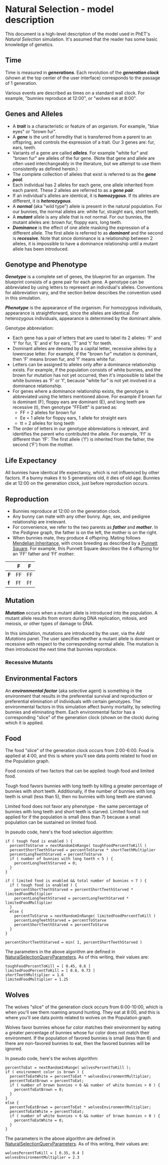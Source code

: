 # Natural Selection - model description

This document is a high-level description of the model used in PhET's _Natural Selection_ simulation.
It's assumed that the reader has some basic knowledge of genetics.

## Time

Time is measured in _**generations**_. Each revolution of the _**generation clock**_ 
(shown at the top center of the user interface) corresponds to the passage of 1 generation.

Various events are described as times on a standard wall clock. 
For example, "bunnies reproduce at 12:00", or "wolves eat at 8:00". 

## Genes and Alleles

* A _**trait**_ is a characteristic or feature of an organism. For example, "blue eyes" or "brown fur".
* A _**gene**_ is the unit of heredity that is transferred from a parent to an offspring, and controls the expression
of a trait. Our 3 genes are: fur, ears, teeth.
* Variants of a gene are called _**alleles**_. For example "white fur" and "brown fur" are alleles of the fur gene.
(Note that gene and allele are often used interchangeably in the literature, but we attempt to use them 
consistently as defined herein.) 
* The complete collection of alleles that exist is referred to as the _**gene pool**_.
* Each individual has 2 alleles for each gene, one allele inherited from each parent. These 2 alleles are 
referred to as a _**gene pair**_.
* If an individual's alleles are identical, it is _**homozygous**_. If its alleles are different, 
it is _**heterozygous**_.
* A _**normal**_ (aka "wild type") allele is present in the natural population. 
For our bunnies, the normal alleles are: white fur, straight ears, short teeth.
* A _**mutant**_ allele is any allele that is not normal. 
For our bunnies, the mutant alleles are: brown fur, floppy ears, long teeth.  
* _**Dominance**_ is the effect of one allele masking the expression of a different allele. 
The first allele is referred to as _**dominant**_ and the second is _**recessive**_. Note that since dominance
is a relationship between 2 alleles, it is impossible to have a dominance relationship until a mutant allele
has been introduced.

## Genotype and Phenotype

_**Genotype**_ is a complete set of genes, the blueprint for an organism. 
The blueprint consists of a gene pair for each gene. 
A genotype can be abbreviated by using letters to represent an individual's alleles. 
Conventions for abbreviation vary, and the section below describes the convention used in this simulation.

_**Phenotype**_ is the appearance of the organism. For homozygous individuals, appearance is straightforward, since 
the alleles are identical. For heterozygous individuals, appearance is determined by the dominant allele.

Genotype abbreviation:

* Each gene has a pair of letters that are used to label its 2 alleles: 
'F' and 'f' for fur, 'E' and e' for ears, 'T' and 't' for teeth.
* Dominant alleles are denoted by a capital letter, recessive alleles by a lowercase letter. 
For example, if the "brown fur" mutation is dominant, then 'F' means brown fur, and 'f' means white fur.
* Letters can be assigned to alleles only after a dominance relationship exists. 
For example, if the population consists of white bunnies, and the brown fur mutation has not yet occurred, 
then it's impossible to label the white bunnies as 'F' or 'f', because "white fur" is not yet involved in a 
dominance relationship.
* For genes where a dominance relationship exists, the genotype is abbreviated using the 
letters mentioned above.  For example if brown fur is dominant (F), floppy ears are dominant (E), and long 
teeth are recessive (t), then genotype "FFEett" is parsed as:
  * FF = 2 alleles for brown fur
  * Ee = 1 allele for floppy ears, 1 allele for straight ears
  * tt = 2 alleles for long teeth
* The order of letters in our genotype abbreviations is relevant, and identifies the parent who contributed
the allele. For example, 'Ff' is different than 'fF'. The first allele ('f') is inherited from the father, 
the second ('F') from the mother.

## Life Expectancy

All bunnies have identical life expectancy, which is not influenced by other factors. 
If a bunny makes it to 5 generations old, it dies of old age. Bunnies die at 12:00 on the generation clock,
just before reproduction occurs.

## Reproduction

* Bunnies reproduce at 12:00 on the generation clock.
* Any bunny can mate with any other bunny. Age, sex, and pedigree relationship are irrelevant.
* For convenience, we refer to the two parents as _**father**_ and _**mother**_. In the _Pedigree_ 
graph, the father is on the left, the mother is on the right. 
* When bunnies mate, they produce 4 offspring. Mating follows 
[Mendelian Inheritance](https://en.wikipedia.org/wiki/Mendelian_inheritance), 
 with cross breeding as described by a [Punnett Square](https://en.wikipedia.org/wiki/Punnett_square).
 For example, this Punnett Square describes the 4 offspring for an 'FF' father and 'Ff' mother:
 
| | **F** | **F** |
|---|---|---|
| **F** | FF | FF |
| **f** | Ff | Ff|

## Mutation

_**Mutation**_ occurs when a mutant allele is introduced into the population. A mutant allele results from 
errors during DNA replication, mitosis, and meiosis, or other types of damage to DNA. 

In this simulation, mutations are introduced
by the user, via the _Add Mutations_ panel. The user specifies whether a mutant allele 
is dominant or recessive with respect to the corresponding normal allele. The mutation is 
then introduced the next time that bunnies reproduce.

### Recessive Mutants

## Environmental Factors

An _**environmental factor**_ (aka selective agent) is something in the environment that results in the 
preferential survival and reproduction or preferential elimination of individuals with certain genotypes.
The environmental factors in this simulation affect bunny mortality, by selecting bunnies and 
eliminating them. Each environmental factor has a corresponding "slice" of the generation clock (shown
on the clock) during which it is applied. 

## Food 

The food "slice" of the generation clock occurs from 2:00-6:00. Food is applied at 4:00, and this is where
you'll see data points related to food on the Population graph.

Food consists of two factors that can be applied: tough food and limited food. 

Tough food favors bunnies with long teeth by killing a greater percentage of bunnies with 
short teeth. Additionally, if the number of bunnies with long teeth is small (less than 5),
then no bunnies with long teeth are starved. 

Limited food does not favor any phenotype - the same percentage of bunnies with long teeth and short teeth 
is starved. Limited food is not applied for if the population is small (less than 7) because a small 
population can be sustained on limited food.

In pseudo code, here's the food selection algorithm:

```
if ( tough food is enabled ) {
  percentToStarve = nextRandomInRange( toughFoodPercentToKill )
  percentShortTeethStarved = percentToStarve * shortTeethMultiplier
  percentLongTeethStarved = percentToStarve
  if ( number of bunnies with long teeth < 5 ) {
    percentLongTeethStarved = 0;
  }
}

if ( limited food is enabled && total number of bunnies < 7 ) {
  if ( tough food is enabled ) {
    percentShortTeethStarved = percentShortTeethStarved * limitedFoodMultiplier
    percentLongTeethStarved = percentLongTeethStarved * limitedFoodMultiplier
  }
  else {
    percentToStarve = nextRandomInRange( limitedFoodPercentToKill )
    percentLongTeethStarved = percentToStarve
    percentShortTeethStarved = percentToStarve
  }
}

percentShortTeethStarved = min( 1, percentShortTeethStarved )
```

The parameters in the above algorithm are defined in 
[NaturalSelectionQueryParameters](https://github.com/phetsims/natural-selection/blob/master/js/common/NaturalSelectionQueryParameters.js).
As of this writing, their values are:

```
toughFoodPercentToKill = [ 0.45, 0.6 ]
limitedFoodPercentToKill = [ 0.6, 0.73 ]
shortTeethMultiplier = 1.6
limitedFoodMultiplier = 1.25
```

## Wolves

The wolves "slice" of the generation clock occurs from 6:00-10:00, which is when you'll see them
roaming around hunting. They eat at 8:00, and this is where you'll see data points related to 
wolves on the Population graph.

Wolves favor bunnies whose fur color matches their environment by eating a greater percentage of 
bunnies whose fur color does not match their environment. If the population of favored bunnies is
small (less than 6) and there are non-favored bunnies to eat, then the favored bunnies will be ignored.

In pseudo code, here's the wolves algorithm:

```
percentToEat = nextRandomInRange( wolvesPercentToKill );
if ( environment color is brown ) {
  percentToEatWhite = percentToEat * wolvesEnvironmentMultiplier;
  percentToEatBrown = percentToEat;
  if ( number of brown bunnies < 6 && number of white bunnies > 0 ) {
    percentToEatBrown = 0;
  }
}
else {
  percentToEatBrown = percentToEat * wolvesEnvironmentMultiplier;
  percentToEatWhite = percentToEat;
  if ( number of white bunnies < 6 && number of brown bunnies > 0 ) {
    percentToEatWhite = 0;
  }
}
```

The parameters in the above algorithm are defined in 
[NaturalSelectionQueryParameters](https://github.com/phetsims/natural-selection/blob/master/js/common/NaturalSelectionQueryParameters.js).
As of this writing, their values are:

```
wolvesPercentToKill = [ 0.35, 0.4 ]
wolvesEnvironmentMultiplier = 2.3
```
